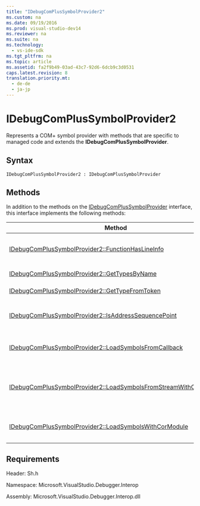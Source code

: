 ```yaml
---
title: "IDebugComPlusSymbolProvider2"
ms.custom: na
ms.date: 09/19/2016
ms.prod: visual-studio-dev14
ms.reviewer: na
ms.suite: na
ms.technology: 
  - vs-ide-sdk
ms.tgt_pltfrm: na
ms.topic: article
ms.assetid: fa2f9b49-03ad-43c7-92d6-6dcb9c3d0531
caps.latest.revision: 8
translation.priority.mt: 
  - de-de
  - ja-jp
---
```

# IDebugComPlusSymbolProvider2
Represents a COM+ symbol provider with methods that are specific to managed code and extends the **IDebugComPlusSymbolProvider**[](../vs140/IDebugComPlusSymbolProvider.md "IDebugComPlusSymbolProvider").  
  
## Syntax  
  
```  
IDebugComPlusSymbolProvider2 : IDebugComPlusSymbolProvider  
```  
  
## Methods  
 In addition to the methods on the [IDebugComPlusSymbolProvider](../vs140/IDebugComPlusSymbolProvider.md) interface, this interface implements the following methods:  
  
|Method|Description|  
|------------|-----------------|  
|[IDebugComPlusSymbolProvider2::FunctionHasLineInfo](../vs140/IDebugComPlusSymbolProvider2--FunctionHasLineInfo.md)|Determines if the specified method has line information.|  
|[IDebugComPlusSymbolProvider2::GetTypesByName](../vs140/IDebugComPlusSymbolProvider2--GetTypesByName.md)|Retrieves a type given its name.|  
|[IDebugComPlusSymbolProvider2::GetTypeFromToken](../vs140/IDebugComPlusSymbolProvider2--GetTypeFromToken.md)|Retrieves a type given its token.|  
|[IDebugComPlusSymbolProvider2::IsAddressSequencePoint](../vs140/IDebugComPlusSymbolProvider2--IsAddressSequencePoint.md)|Determines if the specified debug address is a sequence point.|  
|[IDebugComPlusSymbolProvider2::LoadSymbolsFromCallback](../vs140/IDebugComPlusSymbolProvider2--LoadSymbolsFromCallback.md)|Loads debug symbols using the specified callback method.|  
|[IDebugComPlusSymbolProvider2::LoadSymbolsFromStreamWithCorModule](../vs140/IDebugComPlusSymbolProvider2--LoadSymbolsFromStreamWithCorModule.md)|Load debug symbols from a data stream given the **ICorDebugModule** object.|  
|[IDebugComPlusSymbolProvider2::LoadSymbolsWithCorModule](../vs140/IDebugComPlusSymbolProvider2--LoadSymbolsWithCorModule.md)|Loads debug symbols given the **ICorDebugModule** object.|  
  
## Requirements  
 Header: Sh.h  
  
 Namespace: Microsoft.VisualStudio.Debugger.Interop  
  
 Assembly: Microsoft.VisualStudio.Debugger.Interop.dll